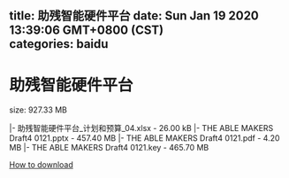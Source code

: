 
title: 助残智能硬件平台
date: Sun Jan 19 2020 13:39:06 GMT+0800 (CST)    
categories: baidu
---

# 助残智能硬件平台
size: 927.33 MB
 
 
|- 助残智能硬件平台_计划和预算_04.xlsx - 26.00 kB
|- THE ABLE MAKERS Draft4 0121.pptx - 457.40 MB
|- THE ABLE MAKERS Draft4 0121.pdf - 4.20 MB
|- THE ABLE MAKERS Draft4 0121.key - 465.70 MB

[How to download](https://bpcam.bemobtrk.com/go/2ceec3aa-1ca2-46d6-b9ff-aaa5c184517c?jno=549)